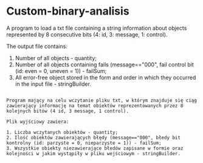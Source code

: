 # Custom-binary-analisis

A program to load a txt file containing a string information about objects represented by 8 consecutive bits (4: id, 3: message, 1: control).

The output file contains:

1. Number of all objects - quantity;
2. Number of all objects containing fails (message=="000", fail control bit (id: even = 0, uneven = 1)) - failSum;
3. All error-free object stored in the form and order in which they occurred in the input file - stringBuilder.

~~~~~~~~~~~~~~~~~~~~~~~~~~~~~~~~~~~~~~~~~~~~~~~~~~~~~~~~~~~~~~~~~~~~~~~~~~~~~~~~~~~~~~~~~~~~~~~~~~~~~~~~~~~~~~~~~~~~~~~~~~~~~~~~~~~~~~~~~~~~~~~~~~~~~~~~~~~~~~~~~~~~~~~~~~

Program mający na celu wczytanie pliku txt, w którym znajduje się ciąg zawierający informację na temat obiektów reprezentowanych przez 8 kolejnych bitów (4 id, 3 message, 1 control). 

Plik wyjściowy zawiera:

1. Liczba wczytanych obiektów - quantity;
2. Ilość obiektów zawierających błędy (message=="000", błedy bit kontrolny (id: parzyste = 0, nieparzyste = 1)) - failSum;
3. Wszystkie obiekty niezawierające błedów zapisane w formie oraz kolejności w jakim wystąpiły w pliku wejściowym - stringBuilder.
